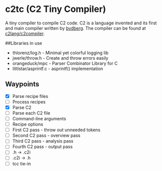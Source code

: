# c2tc (C2 Tiny Compiler)
A tiny compiler to compile C2 code. C2 is a language invented and its first and main compiler written by [bvdberg](https://github.com/bvdberg). The compiler can be found at [c2lang/c2compiler](https://github.com/c2lang/c2compiler/).

##Libraries in use

- thlorenz/log.h - Minimal yet colorful logging lib
- jwerle/throw.h - Create and throw errors easily
- orangeduck/mpc - Parser Combinator Library for C
- littlstar/asprintf.c - asprintf() implementation

## Waypoints
- [X] Parse recipe files
- [ ] Process recipes
- [X] Parse C2
- [ ] Parse each C2 file
- [ ] Command-line arguments
- [ ] Recipe options
- [ ] First C2 pass - throw out unneeded tokens
- [ ] Second C2 pass - overview pass
- [ ] Third C2 pass - analysis pass
- [ ] Fourth C2 pass - output pass
- [ ] .h -> .c2i
- [ ] .c2i -> .h
- [ ] tcc tie-in